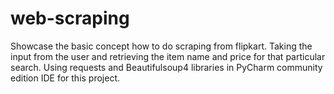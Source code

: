 # web-scraping
Showcase the basic concept how to do scraping from flipkart.
Taking the input from the user and retrieving the item name and price for that particular search.
Using requests and Beautifulsoup4 libraries in PyCharm community edition IDE for this project.
